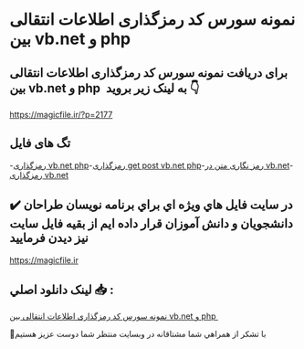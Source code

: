 # نمونه سورس کد رمزگذاری اطلاعات انتقالی بین vb.net و php 

## برای دریافت نمونه سورس کد رمزگذاری اطلاعات انتقالی بین vb.net و php  به لینک زیر بروید 👇

https://magicfile.ir/?p=2177

## تگ های فایل

-[رمزگذاری vb.net php](https://magicfile.ir/product/%d8%b1%d9%85%d8%b2%da%af%d8%b0%d8%a7%d8%b1%db%8c-%d8%a7%d8%b7%d9%84%d8%a7%d8%b9%d8%a7%d8%aa-%d8%a7%d9%86%d8%aa%d9%82%d8%a7%d9%84%db%8c-%d8%a8%db%8c%d9%86-vbnet-%d9%88-php/)-[رمزگذاری get post vb.net php](https://magicfile.ir/product/%d8%b1%d9%85%d8%b2%da%af%d8%b0%d8%a7%d8%b1%db%8c-%d8%a7%d8%b7%d9%84%d8%a7%d8%b9%d8%a7%d8%aa-%d8%a7%d9%86%d8%aa%d9%82%d8%a7%d9%84%db%8c-%d8%a8%db%8c%d9%86-vbnet-%d9%88-php/)-[رمز نگاری متن در vb.net](https://magicfile.ir/product/%d8%b1%d9%85%d8%b2%da%af%d8%b0%d8%a7%d8%b1%db%8c-%d8%a7%d8%b7%d9%84%d8%a7%d8%b9%d8%a7%d8%aa-%d8%a7%d9%86%d8%aa%d9%82%d8%a7%d9%84%db%8c-%d8%a8%db%8c%d9%86-vbnet-%d9%88-php/)-[رمزگذاری vb.net](https://magicfile.ir/product/%d8%b1%d9%85%d8%b2%da%af%d8%b0%d8%a7%d8%b1%db%8c-%d8%a7%d8%b7%d9%84%d8%a7%d8%b9%d8%a7%d8%aa-%d8%a7%d9%86%d8%aa%d9%82%d8%a7%d9%84%db%8c-%d8%a8%db%8c%d9%86-vbnet-%d9%88-php/)

## ✔️ در سايت فايل هاي ويژه اي براي برنامه نويسان طراحان دانشجويان و دانش آموزان قرار داده ايم از بقيه فايل سايت نيز ديدن فرماييد

https://magicfile.ir


## لينک دانلود اصلي 📥 :

[نمونه سورس کد رمزگذاری اطلاعات انتقالی بین vb.net و php ](https://magicfile.ir/product/%d8%b1%d9%85%d8%b2%da%af%d8%b0%d8%a7%d8%b1%db%8c-%d8%a7%d8%b7%d9%84%d8%a7%d8%b9%d8%a7%d8%aa-%d8%a7%d9%86%d8%aa%d9%82%d8%a7%d9%84%db%8c-%d8%a8%db%8c%d9%86-vbnet-%d9%88-php/) 


🙏با تشکر از همراهي شما مشتاقانه در وبسایت منتظر شما دوست عزیز هستیم

